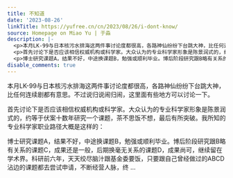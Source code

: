 ```yaml
---
title: 不知道
date: '2023-08-26'
linkTitle: https://yufree.cn/cn/2023/08/26/i-dont-know/
source: Homepage on Miao Yu | 于淼
description: |-
  <p>本月LK-99与日本核污水排海这两件事讨论度都很高，各路神仙纷纷下台跳大神，比任何连续剧都有意思。不过说归说闹归闹，这里面有些地方可以讨论一下。</p>
  <p>首先讨论下是否应该相信权威机构或科学家。大众认为的专业科学家形象是陈景润式的，约等于伏案十数年研究一个课题，茶不思饭不想，最后有所突破。我所知的专业科学家职业路径大概是这样的：</p>
  <p>博士研究课题A，结果不好，中途换课题B，勉强或顺利毕业。博后阶段研究跟B略有关系的课题C，成果还是一般，后期换毫无关系的课题D，成果尚可，继续留在学术界。科研前六年，天天绞尽脑汁跟基金委要饭，只要跟自己曾经做过的ABCD沾边的课题都去尝试申请，不断经营人脉，终 ...
disable_comments: true
---
```

<p>本月LK-99与日本核污水排海这两件事讨论度都很高，各路神仙纷纷下台跳大神，比任何连续剧都有意思。不过说归说闹归闹，这里面有些地方可以讨论一下。</p>
<p>首先讨论下是否应该相信权威机构或科学家。大众认为的专业科学家形象是陈景润式的，约等于伏案十数年研究一个课题，茶不思饭不想，最后有所突破。我所知的专业科学家职业路径大概是这样的：</p>
<p>博士研究课题A，结果不好，中途换课题B，勉强或顺利毕业。博后阶段研究跟B略有关系的课题C，成果还是一般，后期换毫无关系的课题D，成果尚可，继续留在学术界。科研前六年，天天绞尽脑汁跟基金委要饭，只要跟自己曾经做过的ABCD沾边的课题都去尝试申请，不断经营人脉，终 ...